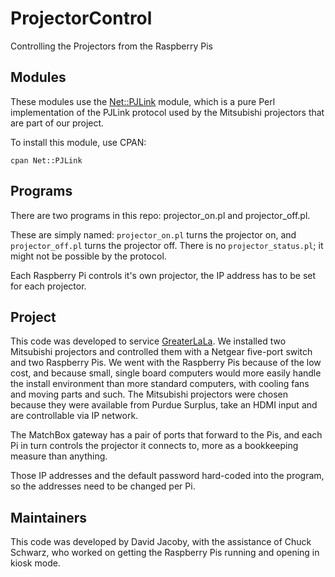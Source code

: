 # ProjectorControl
Controlling the Projectors from the Raspberry Pis

## Modules

These modules use the [Net::PJLink](https://metacpan.org/pod/Net::PJLink) module, which is a pure Perl implementation of the PJLink protocol used by the Mitsubishi projectors that are part of our project.

To install this module, use CPAN:

    cpan Net::PJLink

## Programs

There are two programs in this repo: projector_on.pl and projector_off.pl.

These are simply named: `projector_on.pl` turns the projector on, and `projector_off.pl` turns the projector off. There is no `projector_status.pl`; it might not be possible by the protocol.

Each Raspberry Pi controls it's own projector, the IP address has to be set for each projector.

## Project

This code was developed to service [GreaterLaLa](http://greaterlala.in/). We installed two Mitsubishi projectors and controlled them with a Netgear five-port switch and two Raspberry Pis. We went with the Raspberry Pis because of the low cost, and because small, single board computers would more easily handle the install environment than more standard computers, with cooling fans and moving parts and such. The Mitsubishi projectors were chosen because they were available from Purdue Surplus, take an HDMI input and are controllable via IP network.

The MatchBox gateway has a pair of ports that forward to the Pis, and each Pi in turn controls the projector it connects to, more as a bookkeeping measure than anything.

Those IP addresses and the default password hard-coded into the program, so the addresses need to be changed per Pi.

## Maintainers

This code was developed by David Jacoby, with the assistance of Chuck Schwarz, who worked on getting the Raspberry Pis running and opening in kiosk mode.

